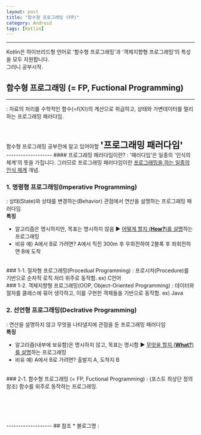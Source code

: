 ```yaml
---
layout: post
title: "함수형 프로그래밍 (FP)"
category: Android
tags: [Kotlin]
---
```

-------------------

Kotlin은 하이브리드형 언어로 <span class="color_pointRed">'함수형 프로그래밍'</span>과 
<span class="color_pointEmeraldGreen">'객체지향형 프로그래밍'</span>의 특성을 모두 지원합니다.<br/>
그러니 공부시작.<br/>
## 함수형 프로그래밍 (= FP, Fuctional Programming)
-------------------
 : 자료의 처리를 수학적인 함수(=f(X))의 계산으로 취급하고, 상태와 가변데이터를 멀리하는 프로그래밍 패러다임.<br/>
<br/>
<br/>
<div> 함수형 프로그래밍 공부전에 알고 있어야할
<span style="font-weight: 800;font-size: x-large;">'프로그래밍 패러다임' </span> </div>
-------------------
#### 프로그래밍 패러다임이란?
 : '패러다임'은 일종의 '인식의 체계'의 뜻을 가집니다. 그러므로 프로그래밍 패러다임이란 <u>프로그래밍을 하는 일종의 인식 체계</u> 개념.
<br/>

### 1. 명령형 프로그래밍(Imperative Programming)
 : 상태(State)와 상태를 변경하는(Behavior) 관점에서 연산을 설명하는 프로그래밍 패러다임<br/>
 **특징**<br/>
 - 알고리즘은 명시하지만, 목표는 명시하지 않음 ▶ <u>어떻게 할지 (**How?**)를 설명</u>하는 프로그래밍<br/>
 - 비유 예) A에서 B로 가려면? A에서 직진 300m 후 우회전하여 2블록 후 좌회전하면 B에 도착<br/>
<br/>
### 1-1. 절차형 프로그래밍(Procedual Programming)
 : 프로시저(Procedure)를 기반으로 순차적 로직 처리 위주로 동작함. ex) C언어<br/>
### 1-2. 객체지향형 프로그래밍(OOP, Object-Oriented Programming)
 : 데이터와 절차를 클래스에 묶어 생각하고, 이를 구현한 객체들을 기반으로 동작함. ex) Java<br/>
 
### 2. 선언형 프로그래밍(Declrative Programming)
 : 연산을 설명하지 않고 무엇을 나타낼지에 관점을 둔 프로그래밍 패러다임<br/>
 **특징**<br/>
 - 알고리즘(내부에 보유함)은 명시하지 않고, 목표는 명시함 ▶ <u>무엇을 할지 (**What?**)를 설명</u>하는 프로그래밍<br/>
 - 비유 예) A에서 B로 가려면? 출발지 A, 도착지 B<br/>
 <br/>
### 2-1. 함수형 프로그래밍 (= FP, Fuctional Programming)
 : (포스트 최상단 정의 참조) 함수를 위주로 동작하는 프로그래밍. <br/>
<br/>
<br/>


<br/>
<br/>
<br/>
-------------------
## 참조
* 블로그명 : <https://www.crocus.co.kr/1564>
